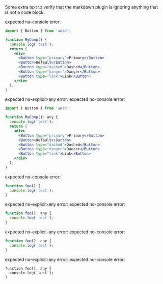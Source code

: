 Some extra text to verify that the markdown plugin is ignoring anything that is not a code block.

expected no-console error:
```jsx
import { Button } from 'antd';

function MyComp() {
  console.log('test');
  return (
    <div>
      <Button type="primary">Primary</Button>
      <Button>Default</Button>
      <Button type="dashed">Dashed</Button>
      <Button type="danger">Danger</Button>
      <Button type="link">Link</Button>
    </div>
  );
}
```

expected no-explicit-any error:
expected no-console error:
```jsx
import { Button } from 'antd';

function MyComp(): any {
  console.log('test');
  return (
    <div>
      <Button type="primary">Primary</Button>
      <Button>Default</Button>
      <Button type="dashed">Dashed</Button>
      <Button type="danger">Danger</Button>
      <Button type="link">Link</Button>
    </div>
  );
}
```

expected no-console error:
```js
function foo() {
  console.log('test');
}
```

expected no-explicit-any error:
expected no-console error:
```js
function foo(): any {
  console.log('test');
}
```


expected no-explicit-any error:
expected no-console error:
```javascript
function foo(): any {
  console.log('test');
}
```


expected no-explicit-any error:
expected no-console error:
```node
function foo(): any {
  console.log('test');
}
```
